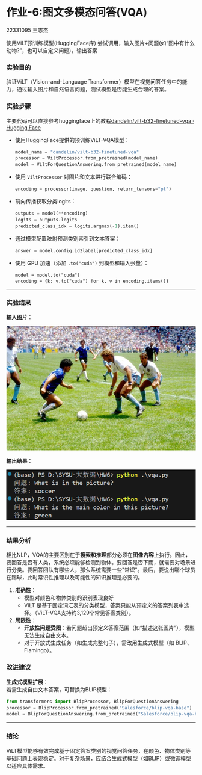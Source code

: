 # 作业-6:图文多模态问答(VQA)

22331095 王志杰

使用ViLT预训练模型(HuggingFace库)
尝试调用，输入图片+问题(如“图中有什么动物?”，也可以自定义问题)，输出答案

### **实验目的**
验证ViLT（Vision-and-Language Transformer）模型在视觉问答任务中的能力，通过输入图片和自然语言问题，测试模型是否能生成合理的答案。

### **实验步骤**

主要代码可以直接参考huggingface上的教程[dandelin/vilt-b32-finetuned-vqa · Hugging Face](https://huggingface.co/dandelin/vilt-b32-finetuned-vqa)

- 使用HuggingFace提供的预训练ViLT-VQA模型：
  ```python
  model_name = "dandelin/vilt-b32-finetuned-vqa"
  processor = ViltProcessor.from_pretrained(model_name)
  model = ViltForQuestionAnswering.from_pretrained(model_name)
  ```

- 使用 `ViltProcessor` 对图片和文本进行联合编码：
  ```python
  encoding = processor(image, question, return_tensors="pt")
  ```

- 前向传播获取分类logits：
  ```python
  outputs = model(**encoding)
  logits = outputs.logits
  predicted_class_idx = logits.argmax(-1).item()
  ```

- 通过模型配置映射预测类别索引到文本答案：
  ```python
  answer = model.config.id2label[predicted_class_idx]
  ```
  
- 使用 GPU 加速（添加 `.to("cuda")` 到模型和输入张量）：
  
  ```
  model = model.to("cuda")
  encoding = {k: v.to("cuda") for k, v in encoding.items()}
  ```

---

### **实验结果**
**输入图片**：

![test.jpg](report.assets/test.jpg)

**输出结果**：

![image-20250328180154569](report.assets/image-20250328180154569.png)

---

### **结果分析**

相比NLP，VQA的主要区别在于**搜索和推理**部分必须在**图像内容**上执行。因此，要回答是否有人类，系统必须能够检测到物体。要回答是否下雨，就需要对场景进行分类。要回答团队有哪些人，那么系统需要一些"常识"。最后，要说出哪个球员在踢球，此时常识性推理以及可能性的知识推理是必要的。

1. **准确性**：
   - 模型对颜色和物体类别的识别表现良好
   - ViLT 是基于固定词汇表的分类模型，答案只能从预定义的答案列表中选择。（ViLT-VQA支持约3,129个常见答案类别）。
2. **局限性**：
   - **开放性问题受限**：若问题超出预定义答案范围（如“描述这张图片”），模型无法生成自由文本。
   - 对于开放式生成任务（如生成完整句子），需改用生成式模型（如 BLIP、Flamingo）。

### **改进建议**
**生成式模型扩展**：  
若需生成自由文本答案，可替换为BLIP模型：

```python
from transformers import BlipProcessor, BlipForQuestionAnswering
processor = BlipProcessor.from_pretrained("Salesforce/blip-vqa-base")
model = BlipForQuestionAnswering.from_pretrained("Salesforce/blip-vqa-base")
```

---

### **结论**
ViLT模型能够有效完成基于固定答案类别的视觉问答任务，在颜色、物体类别等基础问题上表现稳定。对于复杂场景，应结合生成式模型（如BLIP）或微调模型以适应具体需求。

